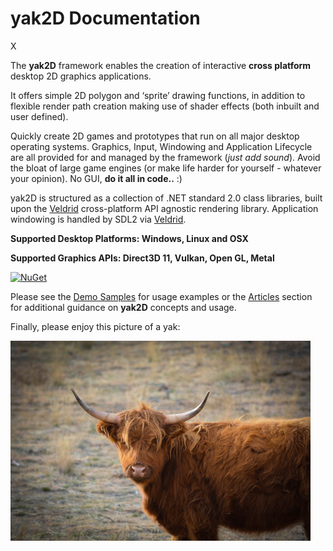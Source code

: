 # **yak2D** Documentation

X

The **yak2D** framework enables the creation of interactive **cross platform** desktop 2D graphics applications.

It offers simple 2D polygon and ‘sprite’ drawing functions, in addition to flexible render path creation making use of shader effects (both inbuilt and user defined).

Quickly create 2D games and prototypes that run on all major desktop operating systems. Graphics, Input, Windowing and Application Lifecycle are all provided for and managed by the framework (*just add sound*). Avoid the bloat of large game engines (or make life harder for yourself - whatever your opinion). No GUI, **do it all in code..** :)

yak2D is structured as a collection of .NET standard 2.0 class libraries, built upon the [Veldrid](https://github.com/mellinoe/veldrid) cross-platform API agnostic rendering library. Application windowing is handled by SDL2 via [Veldrid](https://github.com/mellinoe/veldrid).

**Supported Desktop Platforms: Windows, Linux and OSX**

**Supported Graphics APIs: Direct3D 11, Vulkan, Open GL, Metal**

[![NuGet](https://img.shields.io/nuget/v/yak2d.svg)](https://www.nuget.org/packages/Yak2D/)

Please see the [Demo Samples](https://github.com/AlzPatz/yak2d-samples) for usage examples or the [Articles](xref:uid_intro) section for additional guidance on **yak2D** concepts and usage.

Finally, please enjoy this picture of a yak:

![](images/yak.png)